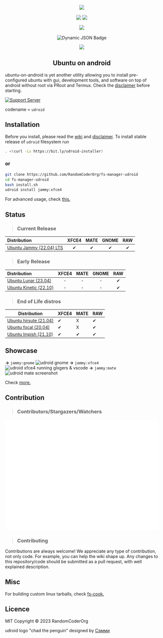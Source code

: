 <div align="center">

</div>
<p align="Center">
<img src="assets/udroid-logo.png" height="300" >
</p>
<p align="Center">
<img src="assets/badge-bash.svg">
<img src="https://badges.frapsoft.com/os/v1/open-source.svg?v=103">
</p>

<p align="Center">
<img src="https://www.codefactor.io/repository/github/randomcoderorg/ubuntu-on-android/badge">
</p>

<div align="center">

![Dynamic JSON Badge](https://img.shields.io/badge/dynamic/json?url=https%3A%2F%2Fudroid-download-counter-api.vercel.app%2Fcur_count&query=%24.downloads&style=flat-square&label=Installs%20since%20Aug%202023)

</div>

<p href="https://visitorbadge.io/status?path=https%3A%2F%2Fgithub.com%2FRandomCoderOrg%2Fubuntu-on-android" align=center><img src="https://api.visitorbadge.io/api/visitors?path=https%3A%2F%2Fgithub.com%2FRandomCoderOrg%2Fubuntu-on-android&label=%F0%9F%A5%B3VISITORS&labelColor=%23ffff00&countColor=%23263759" /><p>

<!-- ![Banner Image](assets/banner.jpg "A Image on Ubuntu-on-android running mate desktop on smartphone") -->

<h2 align="Center">Ubuntu on android</h2>

ubuntu-on-android is yet another utility allowing you to install pre-configured ubuntu with gui, development tools, and software on top of android without root via PRoot and Termux. Check the [disclaimer](md/desclaimer.md) before starting. 


[![Support Server](https://img.shields.io/discord/892727774828199976?color=blue&label=join%20%23udroid&logo=discord&logoColor=white&style=for-the-badge)](https://discord.gg/h7wZ9BfbU9)


codename = `udroid`

## Installation


Before you install, please read the [wiki](https://udroid-rc.gitbook.io/) and [disclaimer](md/desclaimer.md). To install stable release of `udroid` filesystem run

```bash
. <(curl -Ls https://bit.ly/udroid-installer)
```

### or

```bash
git clone https://github.com/RandomCoderOrg/fs-manager-udroid
cd fs-manager-udroid
bash install.sh
udroid install jammy:xfce4
```

For advanced usage, check [this.](https://github.com/RandomCoderOrg/fs-manager-udroid/blob/main/README.md)


## Status
> ### Current Release

| Distribution  | XFCE4 | MATE | GNOME | RAW |
|:-------------- |:------:|:------:|:-:|:-----:|
| [Ubuntu Jammy (22.04) LTS](https://udroid-rc.gitbook.io/udroid-wiki/suites/ubuntu-22.04) | ✔ | ✔ | ✔ | ✔ |

> ### Early Release

| Distribution  | XFCE4 | MATE | GNOME | RAW |
|:-------------- |:------:|:------:|:-:|:-----:|
| [Ubuntu Lunar (23.04)](https://udroid-rc.gitbook.io/udroid-wiki/suites/ubuntu-23.04) | - | - | - | ✔ |
| [Ubuntu Kinetic (22.10)](https://udroid-rc.gitbook.io/udroid-wiki/suites/ubuntu-22.10) | - | - | - | ✔ |

> ### End of Life distros

| Distribution  | XFCE4 | MATE | RAW |
|-------------- |------|------|-----|
| [Ubuntu hirsute (21.04)](https://udroid-rc.gitbook.io/udroid-wiki/suites/ubuntu-21.04) |   ✔  |   X   |   ✔  |
| [Ubuntu focal (20.04)](https://udroid-rc.gitbook.io/udroid-wiki/suites/ubuntu-20.04) |    ✔ |    X   |   ✔ |
| [Ubuntu Impish (21.10)](https://udroid-rc.gitbook.io/udroid-wiki/suites/ubuntu-21.10) |   ✔  |   ✔  |    ✔ |


## Showcase

**->** `jammy:gnome`
![udroid gnome](assets/jammy_gnome.png)
**->** `jammy:xfce4`
![udroid xfce4 running glxgers & vscode](https://cdn.discordapp.com/attachments/892736843349626921/1062796366222458944/image0.jpg)
**->** `jammy:mate`
![udroid mate screenshot](assets/IMG_20211014_084106.jpg)

Check [more.](md/showcase.md)

## Contribution
> ### Contributors/Stargazers/Watchers

![People](https://raw.githubusercontent.com/RandomCoderOrg/misc-worflows/main/metrics.plugin.people.repository.svg)

> ### Contributing

Contributions are always welcome! We appreciate any type of contribution, not only code. For example, you can help the wiki shape up. Any changes to this repository/code should be submitted as a pull request, with well explained description.


## Misc 
For building custom linux tarballs, check [fs-cook.](https://github.com/RandomCoderOrg/fs-cook)

## Licence

MIT
Copyright © 2023 RandomCoderOrg

udroid logo "chad the penguin" designed by [Сэмми](https://github.com/b1tchysam)


